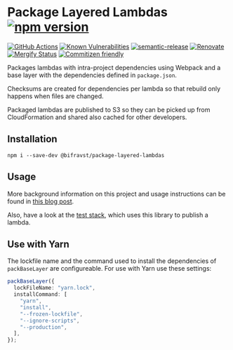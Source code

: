 # Package Layered Lambdas [![npm version](https://img.shields.io/npm/v/@bifravst/package-layered-lambdas.svg)](https://www.npmjs.com/package/@bifravst/package-layered-lambdas)

[![GitHub Actions](https://github.com/bifravst/package-layered-lambdas/workflows/Test%20and%20Release/badge.svg)](https://github.com/bifravst/package-layered-lambdas/actions)
[![Known Vulnerabilities](https://snyk.io/test/github/bifravst/package-layered-lambdas/badge.svg)](https://snyk.io/test/github/bifravst/package-layered-lambdas)
[![semantic-release](https://img.shields.io/badge/%20%20%F0%9F%93%A6%F0%9F%9A%80-semantic--release-e10079.svg)](https://github.com/semantic-release/semantic-release)
[![Renovate](https://img.shields.io/badge/renovate-enabled-brightgreen.svg)](https://renovatebot.com)
[![Mergify Status](https://img.shields.io/endpoint.svg?url=https://dashboard.mergify.io/badges/bifravst/package-layered-lambdas&style=flat)](https://mergify.io)
[![Commitizen friendly](https://img.shields.io/badge/commitizen-friendly-brightgreen.svg)](http://commitizen.github.io/cz-cli/)

Packages lambdas with intra-project dependencies using Webpack and a base layer
with the dependencies defined in `package.json`.

Checksums are created for dependencies per lambda so that rebuild only happens
when files are changed.

Packaged lambdas are published to S3 so they can be picked up from
CloudFormation and shared also cached for other developers.

## Installation

    npm i --save-dev @bifravst/package-layered-lambdas

## Usage

More background information on this project and usage instructions can be found
in
[this blog post](https://coderbyheart.com/how-i-package-typescript-lambdas-for-aws/).

Also, have a look at the [test stack](./cdk/cloudformation.ts), which uses this
library to publish a lambda.

## Use with Yarn

The lockfile name and the command used to install the dependencies of
`packBaseLayer` are configureable. For use with Yarn use these settings:

```typescript
packBaseLayer({
  lockFileName: "yarn.lock",
  installCommand: [
    "yarn",
    "install",
    "--frozen-lockfile",
    "--ignore-scripts",
    "--production",
  ],
});
```
